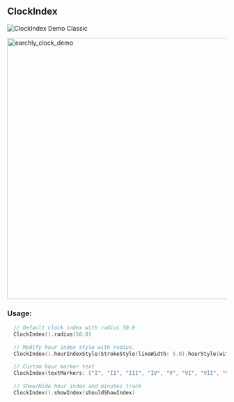 ##  ClockIndex

![ClockIndex Demo Classic](https://user-images.githubusercontent.com/1284944/116664495-26d6d200-a9cb-11eb-906c-7ffe659dcfbc.gif)

<img width="598" alt="earchly_clock_demo" src="https://user-images.githubusercontent.com/1284944/116664737-73baa880-a9cb-11eb-97e1-afcb49dfcfcd.png">

### Usage:

```Swift
  // Default clock index with radius 50.0
  ClockIndex().radius(50.0)
  
  // Modify hour index style with radius.
  ClockIndex().hourIndexStyle(StrokeStyle(lineWidth: 5.0).hourStyle(with: indexRadius))
   
  // Custom hour marker text
  ClockIndex(textMarkers: ["I", "II", "III", "IV", "V", "VI", "VII", "VIII", "IX", "X", "XI", "XII"])
  
  // Show/Hide hour index and minutes track
  ClockIndex().showIndex(shouldShowIndex)
```

